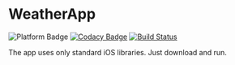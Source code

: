 # WeatherApp
![Platform Badge](https://img.shields.io/badge/platform-iOS-blue.svg)
[![Codacy Badge](https://api.codacy.com/project/badge/Grade/e6add416521a4bc08aeb93227d98b832)](https://www.codacy.com/app/emile_5/WeatherApp?utm_source=github.com&amp;utm_medium=referral&amp;utm_content=blueantcorp/WeatherApp&amp;utm_campaign=Badge_Grade)
[![Build Status](https://travis-ci.com/blueantcorp/WeatherApp.svg?branch=master)](https://travis-ci.com/blueantcorp/WeatherApp)

The app uses only standard iOS libraries. Just download and run.
